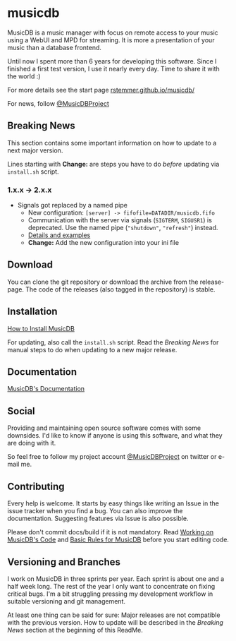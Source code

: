 # musicdb

MusicDB is a music manager with focus on remote access to your music using a WebUI and MPD for streaming.
It is more a presentation of your music than a database frontend.

Until now I spent more than 6 years for developing this software.
Since I finished a first test version, I use it nearly every day.
Time to share it with the world :)

For more details see the start page [rstemmer.github.io/musicdb/](https://rstemmer.github.io/musicdb/index.html)

For news, follow [@MusicDBProject](https://twitter.com/MusicDBProject)

## Breaking News

This section contains some important information on how to update to a next major version.

Lines starting with **Change:** are steps you have to do *before* updating via `install.sh` script.

### 1.x.x -> 2.x.x

* Signals got replaced by a named pipe
  * New configuration: `[server] -> fifofile=DATADIR/musicdb.fifo`
  * Communication with the server via signals (`SIGTERM`, `SIGUSR1`) is deprecated. Use the named pipe (`"shutdown"`, `"refresh"`) instead.
  * [Details and examples](https://rstemmer.github.io/musicdb/build/html/mdbapi/server.html)
  * **Change:** Add the new configuration into your ini file

## Download

You can clone the git repository or download the archive from the release-page.
The code of the releases (also tagged in the repository) is stable.

## Installation

[How to Install MusicDB](https://rstemmer.github.io/musicdb/build/html/usage/install.html)

For updating, also call the `install.sh` script.
Read the *Breaking News* for manual steps to do when updating to a new major release.


## Documentation

[MusicDB's Documentation](https://rstemmer.github.io/musicdb/build/html/index.html)

## Social

Providing and maintaining open source software comes with some downsides.
I'd like to know if anyone is using this software, and what they are doing with it.

So feel free to follow my project account [@MusicDBProject](https://twitter.com/MusicDBProject) on twitter
or e-mail me.

## Contributing

Every help is welcome. It starts by easy things like writing an Issue in the issue tracker when you find a bug.
You can also improve the documentation.
Suggesting features via Issue is also possible.

Please don't commit docs/build if it is not mandatory.
Read [Working on MusicDB's Code](https://rstemmer.github.io/musicdb/build/html/basics/workflow.html)
and [Basic Rules for MusicDB](https://rstemmer.github.io/musicdb/build/html/basics/concept.html) before
you start editing code.

## Versioning and Branches

I work on MusicDB in three sprints per year. Each sprint is about one and a half week long.
The rest of the year I only want to concentrate on fixing critical bugs.
I'm a bit struggling pressing my development workflow in suitable versioning and git management.

At least one thing can be said for sure: Major releases are not compatible with the previous version.
How to update will be described in the *Breaking News* section at the beginning of this ReadMe.


